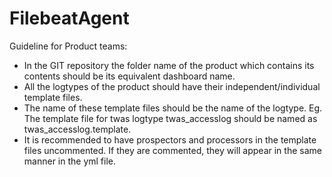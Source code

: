 # FilebeatAgent

Guideline for Product teams:
- In the GIT repository the folder name of the product which contains its contents should be its equivalent dashboard name.
- All the logtypes of the product should have their independent/individual template files.
- The name of these template files should be the name of the logtype.
  Eg. The template file for twas logtype twas_accesslog should be named as twas_accesslog.template.
- It is recommended to have prospectors and processors in the template files uncommented. If they are commented, they will  appear in the same manner in the yml file.
